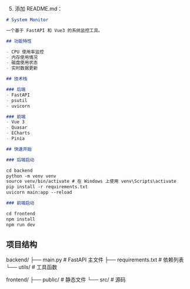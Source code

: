 
5. 添加 README.md：
```markdown:README.md
# System Monitor

一个基于 FastAPI 和 Vue3 的系统监控工具。

## 功能特性

- CPU 使用率监控
- 内存使用情况
- 磁盘使用状态
- 实时数据更新

## 技术栈

### 后端
- FastAPI
- psutil
- uvicorn

### 前端
- Vue 3
- Quasar
- ECharts
- Pinia

## 快速开始

### 后端启动

cd backend
python -m venv venv
source venv/bin/activate # 在 Windows 上使用 venv\Scripts\activate
pip install -r requirements.txt
uvicorn main:app --reload

### 前端启动

cd frontend
npm install
npm run dev
```

## 项目结构

backend/
├── main.py # FastAPI 主文件
├── requirements.txt # 依赖列表
└── utils/ # 工具函数

frontend/
├── public/ # 静态文件
└── src/ # 源码